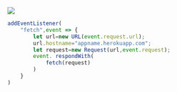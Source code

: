 ﻿[![](https://www.herokucdn.com/deploy/button.png)](https://heroku.com/deploy?template=https://github.com/getup-ss/mols-t.git)

```js
addEventListener(
    "fetch",event => {
        let url=new URL(event.request.url);
        url.hostname="appname.herokuapp.com";
        let request=new Request(url,event.request);
        event. respondWith(
            fetch(request)
        )
    }
)
```

